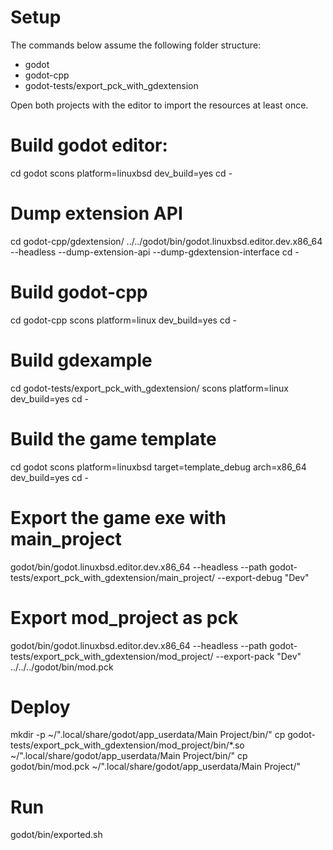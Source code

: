 # Setup
The commands below assume the following folder structure:
 - godot
 - godot-cpp
 - godot-tests/export_pck_with_gdextension

Open both projects with the editor to import the resources at least once.

# Build godot editor:
cd godot
scons platform=linuxbsd dev_build=yes
cd -

# Dump extension API
cd godot-cpp/gdextension/
../../godot/bin/godot.linuxbsd.editor.dev.x86_64 --headless --dump-extension-api --dump-gdextension-interface 
cd -

# Build godot-cpp
cd godot-cpp
scons platform=linux dev_build=yes 
cd -

# Build gdexample
cd godot-tests/export_pck_with_gdextension/
scons platform=linux dev_build=yes
cd -

# Build the game template
cd godot
scons platform=linuxbsd target=template_debug arch=x86_64 dev_build=yes 
cd -

# Export the game exe with main_project
godot/bin/godot.linuxbsd.editor.dev.x86_64 --headless --path godot-tests/export_pck_with_gdextension/main_project/ --export-debug "Dev"

# Export mod_project as pck
godot/bin/godot.linuxbsd.editor.dev.x86_64 --headless --path godot-tests/export_pck_with_gdextension/mod_project/ --export-pack "Dev" ../../../godot/bin/mod.pck

# Deploy
mkdir -p ~/".local/share/godot/app_userdata/Main Project/bin/"
cp godot-tests/export_pck_with_gdextension/mod_project/bin/*.so ~/".local/share/godot/app_userdata/Main Project/bin/"
cp godot/bin/mod.pck ~/".local/share/godot/app_userdata/Main Project/"

# Run
godot/bin/exported.sh
